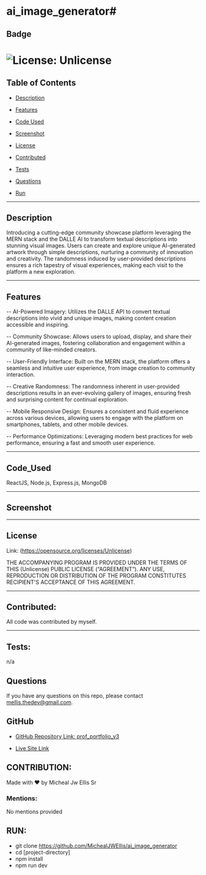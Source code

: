 # ai_image_generator# 

## Badge

# ![License: Unlicense](https://img.shields.io/badge/license-Unlicense-blue.svg)

## Table of Contents

-   [Description](#description)

-   [Features](#features)

-   [Code Used](#code_used)

-   [Screenshot](#screenshot)

-   [License](#license)

-   [Contributed](#contributed)

-   [Tests](#tests)

-   [Questions](#questions)

-   [Run](#run)

---

## Description

Introducing a cutting-edge community showcase platform leveraging the MERN stack and the DALLE AI to transform textual descriptions into stunning visual images. Users can create and explore unique AI-generated artwork through simple descriptions, nurturing a community of innovation and creativity. The randomness induced by user-provided descriptions ensures a rich tapestry of visual experiences, making each visit to the platform a new exploration.

---

## Features

-- AI-Powered Imagery: Utilizes the DALLE API to convert textual descriptions into vivid and unique images, making content creation accessible and inspiring.

-- Community Showcase: Allows users to upload, display, and share their AI-generated images, fostering collaboration and engagement within a community of like-minded creators.

-- User-Friendly Interface: Built on the MERN stack, the platform offers a seamless and intuitive user experience, from image creation to community interaction.

-- Creative Randomness: The randomness inherent in user-provided descriptions results in an ever-evolving gallery of images, ensuring fresh and surprising content for continual exploration.

-- Mobile Responsive Design: Ensures a consistent and fluid experience across various devices, allowing users to engage with the platform on smartphones, tablets, and other mobile devices.

-- Performance Optimizations: Leveraging modern best practices for web performance, ensuring a fast and smooth user experience.

---

## Code_Used

ReactJS, Node.js, Express.js, MongoDB

---

## Screenshot



---

## License

Link: (https://opensource.org/licenses/Unlicense)

THE ACCOMPANYING PROGRAM IS PROVIDED UNDER THE TERMS OF THIS (Unlicense) PUBLIC LICENSE (“AGREEMENT”). ANY USE, REPRODUCTION OR DISTRIBUTION OF THE PROGRAM CONSTITUTES RECIPIENT'S ACCEPTANCE OF THIS AGREEMENT.

---

## Contributed:

All code was contributed by myself.

---

## Tests:

n/a

## Questions

If you have any questions on this repo, please contact mellis.thedev@gmail.com.

## GitHub

-   [GitHub Repository Link: prof_portfolio_v3](https://github.com/MichealJWEllis/ai_image_generator)

-   [Live Site Link](https://aigenerator.michealjwellis.com)

## CONTRIBUTION:

Made with ❤️ by Micheal Jw Ellis Sr

### Mentions:

No mentions provided

## RUN:

-   git clone https://github.com/MichealJWEllis/ai_image_generator
-   cd [project-directory]
-   npm install
-   npm run dev
